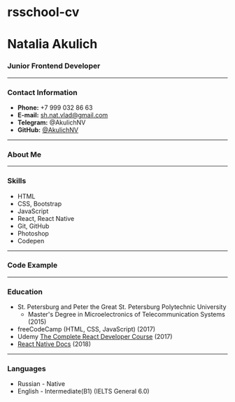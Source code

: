 # rsschool-cv
# Natalia Akulich
### Junior Frontend Developer
*****
### Contact Information
* **Phone:** +7 999 032 86 63
* **E-mail:** sh.nat.vlad@gmail.com
* **Telegram:** @AkulichNV
* **GitHub:** [@AkulichNV](https://github.com/AkulichNV)
*****
### About Me

*****
### Skills
* HTML
* CSS, Bootstrap
* JavaScript
* React, React Native
* Git, GitHub
* Photoshop 
* Codepen
*****
### Code Example

*****
### Education
* St. Petersburg and Peter the Great St. Petersburg Polytechnic University
  +  Master's Degree in Microelectronics of Telecommunication Systems (2015)
* freeCodeCamp (HTML, CSS, JavaScript) (2017)
* Udemy [The Complete React Developer Course](https://www.udemy.com/course/react-2nd-edition/) (2017)
* [React Native Docs](https://reactnative.dev/) (2018)
*****
### Languages
* Russian - Native
* English - Intermediate(B1) (IELTS General 6.0)

